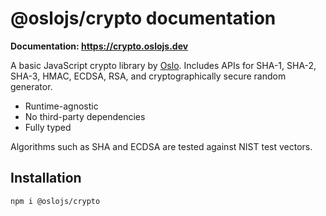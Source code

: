 # @oslojs/crypto documentation

**Documentation: https://crypto.oslojs.dev**

A basic JavaScript crypto library by [Oslo](https://oslojs.dev). Includes APIs for SHA-1, SHA-2, SHA-3, HMAC, ECDSA, RSA, and cryptographically secure random generator.

- Runtime-agnostic
- No third-party dependencies
- Fully typed

Algorithms such as SHA and ECDSA are tested against NIST test vectors.

## Installation

```
npm i @oslojs/crypto
```
